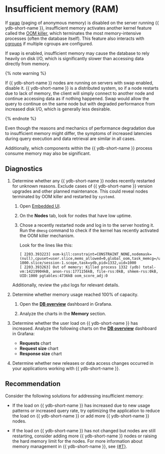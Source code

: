 # Insufficient memory (RAM)

If [swap](https://en.wikipedia.org/wiki/Memory_paging#Unix_and_Unix-like_systems) (paging of anonymous memory) is disabled on the server running {{ ydb-short-name }}, insufficient memory activates another kernel feature called the [OOM killer](https://en.wikipedia.org/wiki/Out_of_memory), which terminates the most memory-intensive processes (often the database itself). This feature also interacts with [cgroups](https://en.wikipedia.org/wiki/Cgroups) if multiple cgroups are configured.

If swap is enabled, insufficient memory may cause the database to rely heavily on disk I/O, which is significantly slower than accessing data directly from memory.

{% note warning %}

If {{ ydb-short-name }} nodes are running on servers with swap enabled, disable it. {{ ydb-short-name }} is a distributed system, so if a node restarts due to lack of memory, the client will simply connect to another node and continue accessing data as if nothing happened. Swap would allow the query to continue on the same node but with degraded performance from increased disk I/O, which is generally less desirable.

{% endnote %}

Even though the reasons and mechanics of performance degradation due to insufficient memory might differ, the symptoms of increased latencies during query execution and data retrieval are similar in all cases.

Additionally, which components within the  {{ ydb-short-name }} process consume memory may also be significant.

## Diagnostics

1. Determine whether any {{ ydb-short-name }} nodes recently restarted for unknown reasons. Exclude cases of {{ ydb-short-name }} version upgrades and other planned maintenance. This could reveal nodes terminated by OOM killer and restarted by `systemd`.

    1. Open [Embedded UI](../../../reference/embedded-ui/index.md).

    1. On the **Nodes** tab, look for nodes that have low uptime.

    1. Chose a recently restarted node and log in to the server hosting it. Run the `dmesg` command to check if the kernel has recently activated the OOM killer mechanism.

        Look for the lines like this:

        ```plaintext
        [ 2203.393223] oom-kill:constraint=CONSTRAINT_NONE,nodemask=(null),cpuset=user.slice,mems_allowed=0,global_oom,task_memcg=/user.slice/user-1000.slice/session-1.scope,task=ydb,pid=1332,uid=1000
        [ 2203.393263] Out of memory: Killed process 1332 (ydb) total-vm:14219904kB, anon-rss:1771156kB, file-rss:0kB, shmem-rss:0kB, UID:1000 pgtables:4736kB oom_score_adj:0
        ```

    Additionally, review the `ydbd` logs for relevant details.


1. Determine whether memory usage reached 100% of capacity.

    1. Open the **[DB overview](../../../reference/observability/metrics/grafana-dashboards.md#dboverview)** dashboard in Grafana.

    1. Analyze the charts in the **Memory** section.

1. Determine whether the user load on {{ ydb-short-name }} has increased. Analyze the following charts on the **[DB overview](../../../reference/observability/metrics/grafana-dashboards.md#dboverview)** dashboard in Grafana:

    - **Requests** chart
    - **Request size** chart
    - **Response size** chart

1. Determine whether new releases or data access changes occurred in your applications working with {{ ydb-short-name }}.

## Recommendation

Consider the following solutions for addressing insufficient memory:

- If the load on {{ ydb-short-name }} has increased due to new usage patterns or increased query rate, try optimizing the application to reduce the load on {{ ydb-short-name }} or add more {{ ydb-short-name }} nodes.

- If the load on {{ ydb-short-name }} has not changed but nodes are still restarting, consider adding more {{ ydb-short-name }} nodes or raising the hard memory limit for the nodes. For more information about memory management in {{ ydb-short-name }}, see [{#T}](../../../reference/configuration/memory_controller_config.md).
